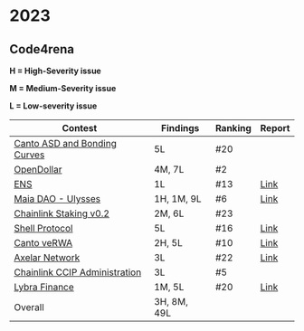 # 2023

## Code4rena

**H = High-Severity issue**

**M = Medium-Severity issue**

**L = Low-severity issue**

| Contest                                                                                                                                                                      | Findings    | Ranking | Report                                |
|------------------------------------------------------------------------------------------------------------------------------------------------------------------------------|-------------|---------|---------------------------------------|
| [Canto ASD and Bonding Curves](https://code4rena.com/contests/2023-11-canto-application-specific-dollars-and-bonding-curves-for-1155s#top)                                   | 5L          | #20     |                                       |
| [OpenDollar](https://code4rena.com/contests/2023-10-open-dollar#top)                                                                                                         | 4M, 7L      | #2      |                                       |
| [ENS](https://code4rena.com/contests/2023-10-ens#top)                                                                                                                        | 1L          | #13     | [Link](./code4rena/2023-10-ens.md)    |
| [Maia DAO - Ulysses](https://code4rena.com/contests/2023-09-maia-dao-ulysses#top)                                                                                            | 1H, 1M, 9L  | #6      | [Link](./code4rena/2023-09-maia.md)   |
| [Chainlink Staking v0.2](https://code4rena.com/contests/2023-08-chainlink-staking-v02#top)                                                                                   | 2M, 6L      | #23     |                                       |
| [Shell Protocol](https://code4rena.com/contests/2023-08-shell-protocol#top)                                                                                                  | 5L          | #16     | [Link](./code4rena/2023-08-shell.md)  |
| [Canto veRWA](https://code4rena.com/contests/2023-08-verwa#top)                                                                                                              | 2H, 5L      | #10     | [Link](./code4rena/2023-08-verwa.md)  |
| [Axelar Network](https://code4rena.com/contests/2023-07-axelar-network#top)                                                                                                  | 3L          | #22     | [Link](./code4rena/2023-07-axelar.md) |
| [Chainlink CCIP Administration](https://code4rena.com/contests/2023-07-chainlink-cross-chain-contract-administration-multi-signature-contract-timelock-and-call-proxies#top) | 3L          | #5      |                                       |
| [Lybra Finance](https://code4rena.com/contests/2023-06-lybra-finance#top)                                                                                                    | 1M, 5L      | #20     | [Link](./code4rena/2023-06-lybra.md)  |
| Overall                                                                                                                                                                      | 3H, 8M, 49L |         |                                       |